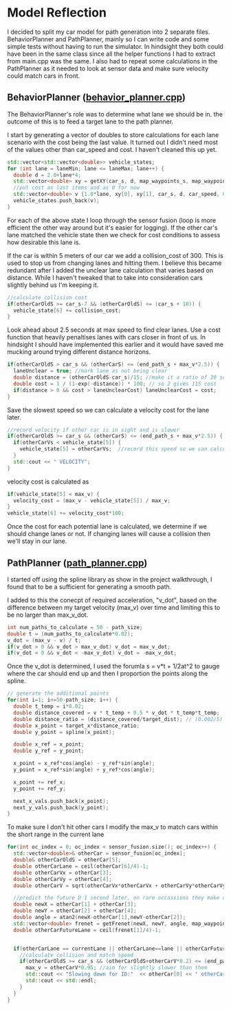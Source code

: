 # Model Reflection
I decided to split my car model for path generation into 2 separate files. BehaviorPlanner and PathPlanner, mainly so I can write code and some simple tests without having to run the simulator. In hindsight they both could have been in the same class since all the helper functions I had to extract from main.cpp was the same. I also had to repeat some calculations in the PathPlanner as it needed to look at sensor data and make sure velocity could match cars in front.

## BehaviorPlanner ([behavior_planner.cpp](src/behavior_planner.cpp))
The BehaviorPlanner's role was to determine what lane we should be in. the outcome of this is to feed a target lane to the path planner.

I start by generating a vector of doubles to store calculations for each lane scenario with the cost being the last value. It turned out I didn't need most of the values other than car_speed and cost. I haven't cleaned this up yet.

```c++
std::vector<std::vector<double>> vehicle_states;
for (int lane = laneMin; lane <= laneMax; lane++) {
  double d = 2.0+lane*4;
  std::vector<double> xy = getXY(car_s, d, map_waypoints_s, map_waypoints_x, map_waypoints_y);
  //put cost as last items and as 0 for now
  std::vector<double> v {1.0*lane, xy[0], xy[1], car_s, d, car_speed, 0.0};
  vehicle_states.push_back(v);
}
```


For each of the above state I loop through the sensor fusion (loop is more efficient the other way around but it's easier for logging). If the other car's lane matched the vehicle state then we check for cost conditions to assess how desirable this lane is.

If the car is within 5 meters of our car we add a collision_cost of 300. This is used to stop us from changing lanes and hitting them. I believe this became redundant after I added the unclear lane calculation that varies based on distance. While I haven't tweaked that to take into consideration cars slightly behind us I'm keeping it.
```c++
//calculate collision cost
if(otherCarOldS >= car_s-7 && (otherCarOldS) <= (car_s + 10)) {
  vehicle_state[6] += collision_cost;
}
```


Look ahead about 2.5 seconds at max speed to find clear lanes. Use a cost function that heavily penaltises lanes with cars closer in front of us. In hindsight I should have implemented this earlier and it would have saved me mucking around trying different distance horizons.
```c++
if(otherCarOldS > car_s && (otherCarS) <= (end_path_s + max_v*2.5)) {
  laneUnclear = true; //mark lane as not being clear
  double distance = (otherCarOldS-car_s)/15; //make it a ratio of 30 so 30/30 gives 1.57... 2 gives 1.15, 4*30/30 gives 1
  double cost = 1 / (1-exp(-distance)) * 100; // so 2 gives 115 cost
  if(distance > 0 && cost > laneUnclearCost) laneUnclearCost = cost;
}
```

Save the slowest speed so we can calculate a velocity cost for the lane later.
```c++
//record velocity if other car is in sight and is slower
if(otherCarOldS >= car_s && (otherCarS) <= (end_path_s + max_v*2.5)) {
  if(otherCarVs < vehicle_state[5]) {
    vehicle_state[5] = otherCarVs;  //record this speed so we can calculate velocity cost
  }
  std::cout << " VELOCITY";
}
```
velocity cost is calculated as
```c++
if(vehicle_state[5] < max_v) {
  velocity_cost = (max_v - vehicle_state[5]) / max_v;
}
vehicle_state[6] += velocity_cost*100;
```

Once the cost for each potential lane is calculated, we determine if we should change lanes or not. If changing lanes will cause a collision then we'll stay in our lane.



## PathPlanner ([path_planner.cpp](src/path_planner.cpp))
I started off using the spline library as show in the project walkthrough, I found that to be a sufficient for generating a smooth path.

I added to this the conecpt of required acceleration, "v_dot", based on the difference between my target velocity (max_v) over time and limiting this to be no larger than max_v_dot.

```c++
int num_paths_to_calculate = 50 - path_size;
double t = (num_paths_to_calculate*0.02);
v_dot = (max_v - v) / t;
if(v_dot > 0 && v_dot > max_v_dot) v_dot = max_v_dot;
if(v_dot < 0 && v_dot < -max_v_dot) v_dot = -max_v_dot;
```

Once the v_dot is determined, I used the forumla s = v*t + 1/2at^2 to gauge where the car should end up and then I proportion the points along the spline.
```c++
// generate the additional points
for(int i=1; i<=50-path_size; i++) {
  double t_temp = i*0.02;
  double distance_covered = v * t_temp + 0.5 * v_dot * t_temp*t_temp;
  double distance_ratio = (distance_covered/target_dist); // (0.002/5) (5/30)
  double x_point = target_x*distance_ratio;
  double y_point = spline(x_point);

  double x_ref = x_point;
  double y_ref = y_point;

  x_point = x_ref*cos(angle) - y_ref*sin(angle);
  y_point = x_ref*sin(angle) + y_ref*cos(angle);

  x_point += ref_x;
  y_point += ref_y;

  next_x_vals.push_back(x_point);
  next_y_vals.push_back(y_point);
}
```

To make sure I don't hit other cars I modify the max_v to match cars within the short range in the current lane

```c++
for(int oc_index = 0; oc_index < sensor_fusion.size(); oc_index++) {
  std::vector<double>& otherCar = sensor_fusion[oc_index];
  double& otherCarOldS = otherCar[5];
  double otherCarLane = ceil(otherCar[6]/4)-1;
  double otherCarVx = otherCar[3];
  double otherCarVy = otherCar[4];
  double otherCarV = sqrt(otherCarVx*otherCarVx + otherCarVy*otherCarVy);

  //predict the future D 1 second later, on rare occassions they make dangerous lane changes
  double newX = otherCar[1] + otherCar[3];
  double newY = otherCar[2] + otherCar[4];
  double angle = atan2(newX-otherCar[1],newY-otherCar[2]);
  std::vector<double> frenet = getFrenet(newX, newY, angle, map_waypoints_x, map_waypoints_y);
  double otherCarFutureLane = ceil(frenet[1]/4)-1;


  if(otherCarLane == currentLane || otherCarLane==lane || otherCarFutureLane==currentLane) {
    //calculate collision and match speed
    if(otherCarOldS >= car_s && (otherCarOldS+otherCarV*0.2) <= (end_path_s + car_speed*0.2) && otherCarV < max_v) {
      max_v = otherCarV*0.95; //aim for slightly slower than them
      std::cout << "Slowing down for ID:"  << otherCar[0] << " otherCarV:" << otherCarV << " max_v:" << max_v;
      std::cout << std::endl;
    }
  }
}
```
